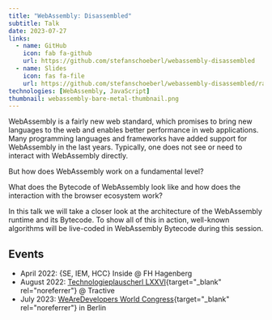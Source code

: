 ```yaml
---
title: "WebAssembly: Disassembled"
subtitle: Talk
date: 2023-07-27
links:
  - name: GitHub
    icon: fab fa-github
    url: https://github.com/stefanschoeberl/webassembly-disassembled
  - name: Slides
    icon: fas fa-file
    url: https://github.com/stefanschoeberl/webassembly-disassembled/raw/master/Slides.pdf
technologies: [WebAssembly, JavaScript]
thumbnail: webassembly-bare-metal-thumbnail.png
---
```


WebAssembly is a fairly new web standard, which promises to bring new languages to the web and enables better performance in web applications.
Many programming languages and frameworks have added support for WebAssembly in the last years.
Typically, one does not see or need to interact with WebAssembly directly.

But how does WebAssembly work on a fundamental level?

What does the Bytecode of WebAssembly look like and how does the interaction with the browser ecosystem work? 

In this talk we will take a closer look at the architecture of the WebAssembly runtime and its Bytecode.
To show all of this in action, well-known algorithms will be live-coded in WebAssembly Bytecode during this session.

## Events
* April 2022: {SE, IEM, HCC} Inside @ FH Hagenberg
* August 2022: [Technologieplauscherl LXXVI](http://technologieplauscherl.at/76/){target="_blank" rel="noreferrer"} @ Tractive
* July 2023: [WeAreDevelopers World Congress](https://www.wearedevelopers.com/world-congress){target="_blank" rel="noreferrer"} in Berlin
